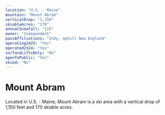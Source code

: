 ```yaml
---
location: "U.S. - Maine"
mountain: "Mount Abram"
verticalDrop: "1,150"
skiableAcres: "170"
annualSnowfall: "115"
owner: "Independent"
passAffiliations: "Indy, Uphill New England"
operating2425: "Yes"
operated2324: "Yes"
surfaceLiftsOnly: "No"
openToPublic: "Yes"
skied: "No"
---
```


# Mount Abram

Located in U.S. - Maine, Mount Abram is a ski area with a vertical drop of 1,150 feet and 170 skiable acres.
